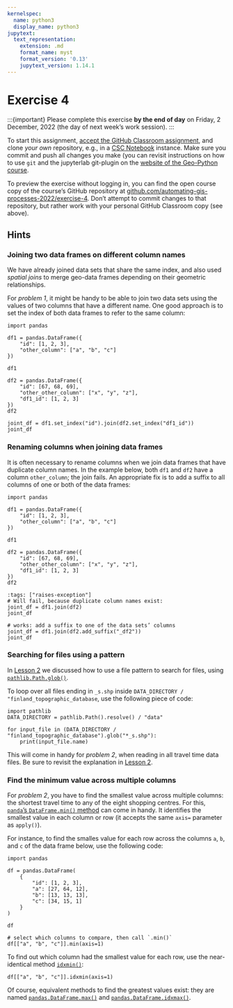 ```yaml
---
kernelspec:
  name: python3
  display_name: python3
jupytext:
  text_representation:
    extension: .md
    format_name: myst
    format_version: '0.13'
    jupytext_version: 1.14.1
---
```



# Exercise 4

:::{important}
Please complete this exercise
**by the end of day** on Friday, 2 December, 2022
(the day of next week’s work session).
:::

To start this assignment, [accept the GitHub Classroom
assignment](https://classroom.github.com/a/0lDmmmzy), and clone *your own*
repository, e.g., in a [CSC
Notebook](../../course-info/course-environment)
instance. Make sure you commit and push all changes you make (you can
revisit instructions on how to use `git` and the jupyterlab git-plugin
on the [website of the Geo-Python
course](https://geo-python-site.readthedocs.io/en/latest/lessons/l2/git-basics.html).

To preview the exercise without logging in, you can find the open course copy
of the course’s GitHub repository at
[github.com/automating-gis-processes-2022/exercise-4](https://github.com/automating-gis-processes-2022/exercise-4).
Don’t attempt to commit changes to that repository, but rather work with your
personal GitHub Classroom copy (see above).


## Hints

### Joining two data frames on different column names

We have already joined data sets that share the same index, and also used
*spatial joins* to merge geo-data frames depending on their geometric
relationships.

For *problem 1*, it might be handy to be able to join two data sets using
the values of two columns that have a different name. One good approach is to
set the index of both data frames to refer to the same column:

```{code-cell}
import pandas

df1 = pandas.DataFrame({
    "id": [1, 2, 3],
    "other_column": ["a", "b", "c"]
})

df1
```

```{code-cell}
df2 = pandas.DataFrame({
    "id": [67, 68, 69],
    "other_other_column": ["x", "y", "z"],
    "df1_id": [1, 2, 3]
})
df2
```

```{code-cell}
joint_df = df1.set_index("id").join(df2.set_index("df1_id"))
joint_df
```


### Renaming columns when joining data frames

It is often necessary to rename columns when we join data frames that have
duplicate column names. In the example below, both `df1` and `df2` have a
column `other_column`; the join fails. An appropriate fix is to add a suffix
to all columns of one or both of the data frames:

```{code-cell}
import pandas

df1 = pandas.DataFrame({
    "id": [1, 2, 3],
    "other_column": ["a", "b", "c"]
})

df1
```

```{code-cell}
df2 = pandas.DataFrame({
    "id": [67, 68, 69],
    "other_other_column": ["x", "y", "z"],
    "df1_id": [1, 2, 3]
})
df2
```

```{code-cell}
:tags: ["raises-exception"]
# Will fail, because duplicate column names exist:
joint_df = df1.join(df2)
joint_df
```

```{code-cell}
# works: add a suffix to one of the data sets’ columns
joint_df = df1.join(df2.add_suffix("_df2"))
joint_df
```


### Searching for files using a pattern

In [Lesson
2](../lesson-2/geopandas-an-introduction)
we discussed how to use a file pattern to search for files, using
[`pathlib.Path.glob()`](https://docs.python.org/3/library/pathlib.html#pathlib.Path.glob).

To loop over all files ending in `_s.shp` inside `DATA_DIRECTORY /
"finland_topographic_database`, use the following piece of code:

```{code-cell}
import pathlib
DATA_DIRECTORY = pathlib.Path().resolve() / "data"

for input_file in (DATA_DIRECTORY / "finland_topographic_database").glob("*_s.shp"):
    print(input_file.name)
```

This will come in handy for *problem 2*, when reading in all travel time data
files. Be sure to revisit the explanation in [Lesson
2](../lesson-2/geopandas-an-introduction).


### Find the minimum value across multiple columns

For *problem 2*, you have to find the smallest value across multiple columns:
the shortest travel time to any of the eight shopping centres. For this,
[`panda`’s `DataFrame.min()`
method](https://pandas.pydata.org/pandas-docs/stable/reference/api/pandas.DataFrame.min.html)
can come in handy. It identifies the smallest value in each column or row (it
accepts the same `axis=` parameter as `apply()`).

For instance, to find the smalles value for each row across the columns `a`,
`b`, and `c` of the data frame below, use the following code:

```{code-cell}
import pandas

df = pandas.DataFrame(
    {
        "id": [1, 2, 3],
        "a": [27, 64, 12],
        "b": [13, 13, 13],
        "c": [34, 15, 1]
    }
)

df
```

```{code-cell}
# select which columns to compare, then call `.min()`
df[["a", "b", "c"]].min(axis=1)
```

To find out which column had the smallest value for each row, use the
near-identical method
[`idxmin()`](https://pandas.pydata.org/pandas-docs/stable/reference/api/pandas.DataFrame.idxmin.html):

```{code-cell}
df[["a", "b", "c"]].idxmin(axis=1)
```

Of course, equivalent methods to find the greatest values exist: they are named
[`pandas.DataFrame.max()`](https://pandas.pydata.org/pandas-docs/stable/reference/api/pandas.DataFrame.max.html)
and
[`pandas.DataFrame.idxmax()`](https://pandas.pydata.org/pandas-docs/stable/reference/api/pandas.DataFrame.idxmax.html).
